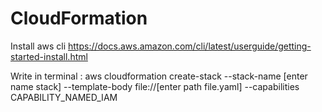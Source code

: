 # CloudFormation
Install aws cli https://docs.aws.amazon.com/cli/latest/userguide/getting-started-install.html

Write in terminal : aws cloudformation create-stack --stack-name [enter name stack] --template-body file://[enter path file.yaml] --capabilities CAPABILITY_NAMED_IAM
